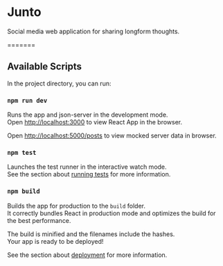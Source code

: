 
# Junto
Social media web application for sharing longform thoughts.

=======

## Available Scripts

In the project directory, you can run:

### `npm run dev`

Runs the app and json-server in the development mode.<br />
Open [http://localhost:3000](http://localhost:3000) to view React App in the browser.

Open [http://localhost:5000/posts](http://localhost:5000/posts) to view mocked server data in browser.


### `npm test`

Launches the test runner in the interactive watch mode.<br />
See the section about [running tests](https://facebook.github.io/create-react-app/docs/running-tests) for more information.

### `npm build`

Builds the app for production to the `build` folder.<br />
It correctly bundles React in production mode and optimizes the build for the best performance.

The build is minified and the filenames include the hashes.<br />
Your app is ready to be deployed!

See the section about [deployment](https://facebook.github.io/create-react-app/docs/deployment) for more information.

